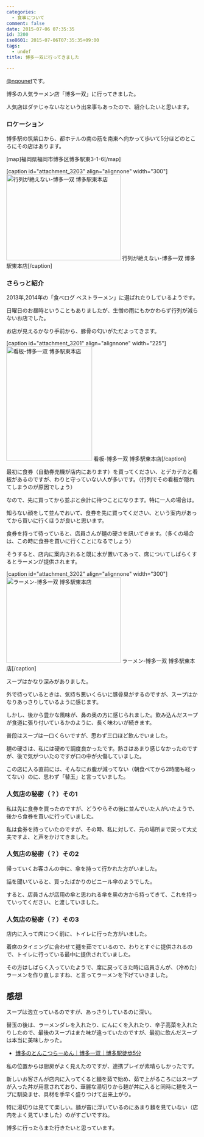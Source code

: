 ```yaml
---
categories:
  - 食事について
comment: false
date: 2015-07-06 07:35:35
id: 3200
iso8601: 2015-07-06T07:35:35+09:00
tags:
  - undef
title: 博多一双に行ってきました

---
```


<p><a href="https://twitter.com/nqounet">@nqounet</a>です。</p>

<p>博多の人気ラーメン店「博多一双」に行ってきました。</p>

<p>人気店はダテじゃないなという出来事もあったので、紹介したいと思います。</p>



<h3>ロケーション</h3>

<p>博多駅の筑紫口から、都ホテルの南の筋を南東へ向かって歩いて5分ほどのところにその店はあります。</p>

<p>[map]福岡県福岡市博多区博多駅東3-1-6[/map]</p>

<p>[caption id="attachment_3203" align="alignnone" width="300"]<a href="http://www.nishimiyahara.net/wp-content/uploads/2015/07/IMG_2404.jpg"><img src="http://www.nishimiyahara.net/wp-content/uploads/2015/07/IMG_2404-300x225.jpg" alt="行列が絶えない-博多一双 博多駅東本店" width="300" height="225" class="size-medium wp-image-3203" /></a> 行列が絶えない-博多一双 博多駅東本店[/caption]</p>

<h3>さらっと紹介</h3>

<p>2013年,2014年の「食べログ ベストラーメン」に選ばれたりしているようです。</p>

<p>日曜日のお昼時ということもありましたが、生憎の雨にもかかわらず行列が減らないお店でした。</p>

<p>お店が見えるかなり手前から、豚骨の匂いがただよってきます。</p>

<p>[caption id="attachment_3201" align="alignnone" width="225"]<a href="http://www.nishimiyahara.net/wp-content/uploads/2015/07/IMG_2399.jpg"><img src="http://www.nishimiyahara.net/wp-content/uploads/2015/07/IMG_2399-225x300.jpg" alt="看板-博多一双 博多駅東本店" width="225" height="300" class="size-medium wp-image-3201" /></a> 看板-博多一双 博多駅東本店[/caption]</p>

<p>最初に食券（自動券売機が店内にあります）を買ってください、とデカデカと看板があるのですが、わりと守っていない人が多いです。（行列でその看板が隠れてしまうのが原因でしょう）</p>

<p>なので、先に買ってから並ぶと余計に待つことになります。特に一人の場合は。</p>

<p>知らない顔をして並んでおいて、食券を先に買ってください、という案内があってから買いに行くほうが良いと思います。</p>

<p>食券を持って待っていると、店員さんが麺の硬さを訊いてきます。（多くの場合は、この時に食券を買いに行くことになるでしょう）</p>

<p>そうすると、店内に案内されると既に水が置いてあって、席についてしばらくするとラーメンが提供されます。</p>

<p>[caption id="attachment_3202" align="alignnone" width="300"]<a href="http://www.nishimiyahara.net/wp-content/uploads/2015/07/IMG_2401.jpg"><img src="http://www.nishimiyahara.net/wp-content/uploads/2015/07/IMG_2401-300x225.jpg" alt="ラーメン-博多一双 博多駅東本店" width="300" height="225" class="size-medium wp-image-3202" /></a> ラーメン-博多一双 博多駅東本店[/caption]</p>

<p>スープはかなり深みがありました。</p>

<p>外で待っているときは、気持ち悪いくらいに豚骨臭がするのですが、スープはかなりあっさりしているように感じます。</p>

<p>しかし、後から豊かな風味が、鼻の奥の方に感じられました。飲み込んだスープが食道に張り付いているかのように、長く味わいが続きます。</p>

<p>普段はスープは一口くらいですが、思わず三口ほど飲んでいました。</p>

<p>麺の硬さは、私には硬めで調度良かったです。熱さはあまり感じなかったのですが、後で気がついたのですが口の中が火傷していました。</p>

<p>この店に入る直前には、そんなにお腹が減ってない（朝食べてから2時間も経ってない）のに、思わず「替玉」と言っていました。</p>

<h3>人気店の秘密（？）その1</h3>

<p>私は先に食券を買ったのですが、どうやらその後に並んでいた人がいたようで、後から食券を買いに行っていました。</p>

<p>私は食券を持っていたのですが、その時、私に対して、元の場所まで戻って大丈夫ですよ、と声をかけてきました。</p>

<h3>人気店の秘密（？）その2</h3>

<p>帰っていくお客さんの中に、傘を持って行かれた方がいました。</p>

<p>話を聞いていると、買ったばかりのビニール傘のようでした。</p>

<p>すると、店員さんが店用の傘と思われる傘を奥の方から持ってきて、これを持っていってください、と渡していました。</p>

<h3>人気店の秘密（？）その3</h3>

<p>店内に入って席につく前に、トイレに行った方がいました。</p>

<p>着席のタイミングに合わせて麺を茹でているので、わりとすぐに提供されるので、トイレに行っている最中に提供されていました。</p>

<p>その方はしばらく入っていたようで、席に戻ってきた時に店員さんが、（冷めた）ラーメンを作り直しますね、と言ってラーメンを下げていきました。</p>

<h2>感想</h2>

<p>スープは泡立っているのですが、あっさりしているのに深い。</p>

<p>替玉の後は、ラーメンダレを入れたり、にんにくを入れたり、辛子高菜を入れたりしたので、最後のスープはまた味が違っていたのですが、最初に飲んだスープは本当に美味しかった。</p>

<ul>
<li><a href="http://www.hakata-issou.com/">博多のとんこつらーめん｜博多一双｜博多駅徒歩5分</a></li>
</ul>

<p>私の位置からは厨房がよく見えたのですが、連携プレイが素晴らしかったです。</p>

<p>新しいお客さんが店内に入ってくると麺を茹で始め、茹で上がるころにはスープが入った丼が用意されており、華麗な湯切りから麺が丼に入ると同時に麺をスープに馴染ませ、具材を手早く盛りつけて出来上がり。</p>

<p>特に湯切りは見てて楽しい。麺が宙に浮いているのにあまり麺を見ていない（店内をよく見ていました）のがすごいですね。</p>

<p>博多に行ったらまた行きたいと思っています。</p>
    	
